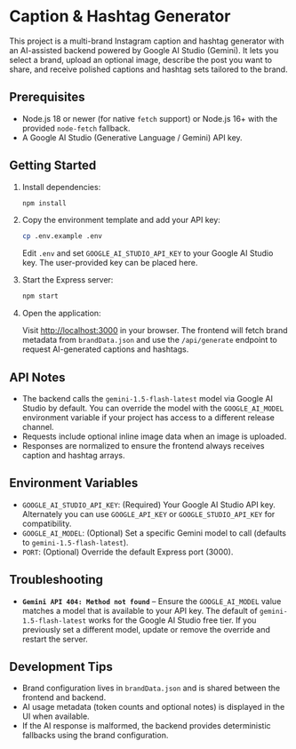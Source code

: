# Caption & Hashtag Generator

This project is a multi-brand Instagram caption and hashtag generator with an AI-assisted backend powered by Google AI Studio (Gemini). It lets you select a brand, upload an optional image, describe the post you want to share, and receive polished captions and hashtag sets tailored to the brand.

## Prerequisites

- Node.js 18 or newer (for native `fetch` support) or Node.js 16+ with the provided `node-fetch` fallback.
- A Google AI Studio (Generative Language / Gemini) API key.

## Getting Started

1. Install dependencies:

   ```bash
   npm install
   ```

2. Copy the environment template and add your API key:

   ```bash
   cp .env.example .env
   ```

   Edit `.env` and set `GOOGLE_AI_STUDIO_API_KEY` to your Google AI Studio key. The user-provided key can be placed here.

3. Start the Express server:

   ```bash
   npm start
   ```

4. Open the application:

   Visit [http://localhost:3000](http://localhost:3000) in your browser. The frontend will fetch brand metadata from `brandData.json` and use the `/api/generate` endpoint to request AI-generated captions and hashtags.

## API Notes

- The backend calls the `gemini-1.5-flash-latest` model via Google AI Studio by default. You can override the model with the `GOOGLE_AI_MODEL` environment variable if your project has access to a different release channel.
- Requests include optional inline image data when an image is uploaded.
- Responses are normalized to ensure the frontend always receives caption and hashtag arrays.

## Environment Variables

- `GOOGLE_AI_STUDIO_API_KEY`: (Required) Your Google AI Studio API key. Alternately you can use `GOOGLE_API_KEY` or `GOOGLE_STUDIO_API_KEY` for compatibility.
- `GOOGLE_AI_MODEL`: (Optional) Set a specific Gemini model to call (defaults to `gemini-1.5-flash-latest`).
- `PORT`: (Optional) Override the default Express port (3000).

## Troubleshooting

- **`Gemini API 404: Method not found`** – Ensure the `GOOGLE_AI_MODEL` value matches a model that is available to your API key. The default of `gemini-1.5-flash-latest` works for the Google AI Studio free tier. If you previously set a different model, update or remove the override and restart the server.

## Development Tips

- Brand configuration lives in `brandData.json` and is shared between the frontend and backend.
- AI usage metadata (token counts and optional notes) is displayed in the UI when available.
- If the AI response is malformed, the backend provides deterministic fallbacks using the brand configuration.

